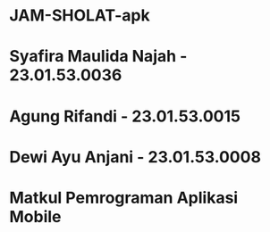 # JAM-SHOLAT-apk
# Syafira Maulida Najah - 23.01.53.0036
# Agung Rifandi - 23.01.53.0015
# Dewi Ayu Anjani - 23.01.53.0008
# Matkul Pemrograman Aplikasi Mobile
